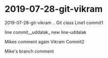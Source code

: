 # 2019-07-28-git-vikram
2019-07-28-git-vikram .. Git class
Line1 commit1

line commit__uddalak_
new line-uddalak

Mikes comment again
Vikram Commit2

Mike's branch comment